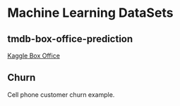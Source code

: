 # Machine Learning DataSets

## tmdb-box-office-prediction

[Kaggle Box Office](https://www.kaggle.com/c/tmdb-box-office-prediction)

## Churn
Cell phone customer churn example.  




